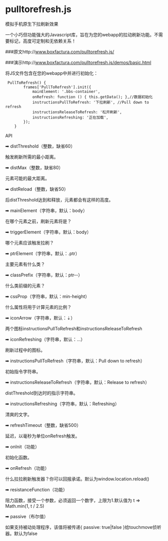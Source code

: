 # pulltorefresh.js
模拟手机原生下拉刷新效果

一个小巧但功能强大的Javascript库，旨在为您的webapp的拉动刷新功能。不需要标记，高度可定制和无依赖关系！

###原文http://www.boxfactura.com/pulltorefresh.js/

###演示http://www.boxfactura.com/pulltorefresh.js/demos/basic.html


将JS文件包含在您的webapp中并进行初始化：

```
 PullToRefresh() {
        frames['PullToRefresh'].init({
            mainElement: '.bbs-container',
            onRefresh: function () { this.getData(); },//数据初始化
            instructionsPullToRefresh: '下拉刷新', //Pull down to refresh
            instructionsReleaseToRefresh: '松开刷新',
            instructionsRefreshing: '正在加载',
        });
    }
```



API

➡ distThreshold（整数，缺省60）

触发刷新所需的最小距离。

➡ distMax（整数，缺省80）

元素可能的最大距离。

➡ distReload（整数，缺省50）

后distThreshold达到和释放，元素都会有这样的高度。

➡ mainElement（字符串，默认：body）

在哪个元素之前，刷新元素将是？

➡ triggerElement（字符串，默认：body）

哪个元素应该触发拉刷？

➡ ptrElement（字符串，默认：.ptr）

主要元素有什么类？

➡ classPrefix（字符串，默认：ptr--）

什么类前缀的元素？

➡ cssProp（字符串，默认：min-height）

什么属性将用于计算元素的比例？

➡ iconArrow（字符串，默认：&#8675;）

两个图标instructionsPullToRefresh和instructionsReleaseToRefresh

➡ iconRefreshing（字符串，默认：&hellip;）

刷新过程中的图标。

➡ instructionsPullToRefresh（字符串，默认：Pull down to refresh）

初始指令字符串。

➡ instructionsReleaseToRefresh（字符串，默认：Release to refresh）

distThreshold到达时的指示字符串。

➡ instructionsRefreshing（字符串，默认：Refreshing）

清爽的文字。

➡ refreshTimeout（整数，缺省500）

延迟，以毫秒为单位onRefresh触发。

➡ onInit（功能）

初始化函数。

➡ onRefresh（功能）

什么拉拉刷新触发器？你可以回报承诺。默认为window.location.reload()

➡ resistanceFunction（功能）

阻力函数，接受一个参数，必须返回一个数字，上限为1.默认值为 t => Math.min(1, t / 2.5)

➡ passive（布尔值）

如果支持被动处理程序，该值将被传递{ passive: true|false }给touchmove侦听器。默认为false
